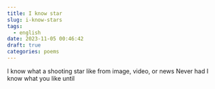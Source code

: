 ```yaml
---
title: I know star
slug: i-know-stars
tags:
  - english
date: 2023-11-05 00:46:42
draft: true
categories: poems
---
```

I know what a shooting star like
from image, video, or news
Never had I know
what you like
until 